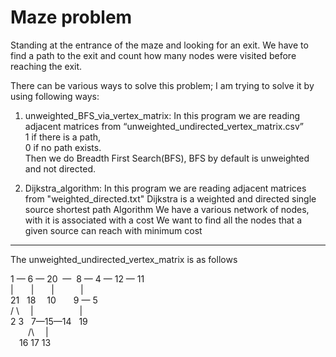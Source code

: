 # Maze problem
Standing at the entrance of the maze and looking for an exit. We have to find a path to the exit and count how many nodes were visited before reaching the exit.   

There can be various ways to solve this problem; I am trying to solve it by using following ways:
1)	unweighted_BFS_via_vertex_matrix: In this program we are reading adjacent matrices from “unweighted_undirected_vertex_matrix.csv”   
  1 if there is a path,       
  0 if no path exists.   
Then we do Breadth First Search(BFS), BFS by default is unweighted and not directed. <br />

2) Dijkstra_algorithm: In this program we are reading adjacent matrices from "weighted_directed.txt"
Dijkstra is a weighted and directed single source shortest path Algorithm
  We have a various network of nodes, with it is associated with a cost
  We want to find all the nodes that a given source can reach with minimum cost
  
-----------------------------------
The unweighted_undirected_vertex_matrix is as follows 

1    —    6  —  20&nbsp;  —&nbsp;  8 — 4 — 12 — 11    
|&emsp;&emsp;|&emsp;&emsp;|&emsp;&emsp;&emsp;|&emsp;&emsp;   
21&nbsp;&nbsp;&nbsp;18 &emsp;10&emsp;&emsp;9 — 5   
/ \ &emsp;|	&emsp;&emsp;&emsp;&emsp;&emsp;|    
2  3 &nbsp;&nbsp;7—15—14&nbsp;&nbsp;&nbsp;19    
&emsp;&emsp;/\ &emsp;|         
&emsp;16&nbsp;17&nbsp;13    

